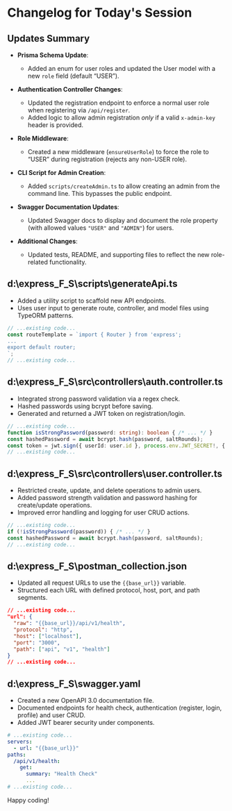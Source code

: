 # Changelog for Today's Session

## Updates Summary
- **Prisma Schema Update**:  
  - Added an enum for user roles and updated the User model with a new `role` field (default “USER”).
  
- **Authentication Controller Changes**:  
  - Updated the registration endpoint to enforce a normal user role when registering via `/api/register`.
  - Added logic to allow admin registration _only_ if a valid `x-admin-key` header is provided.
  
- **Role Middleware**:  
  - Created a new middleware (`ensureUserRole`) to force the role to “USER” during registration (rejects any non-USER role).
  
- **CLI Script for Admin Creation**:  
  - Added `scripts/createAdmin.ts` to allow creating an admin from the command line. This bypasses the public endpoint.
  
- **Swagger Documentation Updates**:  
  - Updated Swagger docs to display and document the role property (with allowed values `"USER"` and `"ADMIN"`) for users.
  
- **Additional Changes**:  
  - Updated tests, README, and supporting files to reflect the new role-related functionality.

## d:\express_F_S\scripts\generateApi.ts
- Added a utility script to scaffold new API endpoints.
- Uses user input to generate route, controller, and model files using TypeORM patterns.
```typescript
// ...existing code...
const routeTemplate = `import { Router } from 'express';
...
export default router;
`;
// ...existing code...
```

## d:\express_F_S\src\controllers\auth.controller.ts
- Integrated strong password validation via a regex check.
- Hashed passwords using bcrypt before saving.
- Generated and returned a JWT token on registration/login.
```typescript
// ...existing code...
function isStrongPassword(password: string): boolean { /* ... */ }
const hashedPassword = await bcrypt.hash(password, saltRounds);
const token = jwt.sign({ userId: user.id }, process.env.JWT_SECRET!, { expiresIn: '1h' });
// ...existing code...
```

## d:\express_F_S\src\controllers\user.controller.ts
- Restricted create, update, and delete operations to admin users.
- Added password strength validation and password hashing for create/update operations.
- Improved error handling and logging for user CRUD actions.
```typescript
// ...existing code...
if (!isStrongPassword(password)) { /* ... */ }
const hashedPassword = await bcrypt.hash(password, saltRounds);
// ...existing code...
```

## d:\express_F_S\postman_collection.json
- Updated all request URLs to use the `{{base_url}}` variable.
- Structured each URL with defined protocol, host, port, and path segments.
```json
// ...existing code...
"url": {
  "raw": "{{base_url}}/api/v1/health",
  "protocol": "http",
  "host": ["localhost"],
  "port": "3000",
  "path": ["api", "v1", "health"]
}
// ...existing code...
```

## d:\express_F_S\swagger.yaml
- Created a new OpenAPI 3.0 documentation file.
- Documented endpoints for health check, authentication (register, login, profile) and user CRUD.
- Added JWT bearer security under components.
```yaml
# ...existing code...
servers:
  - url: "{{base_url}}"
paths:
  /api/v1/health:
    get:
      summary: "Health Check"
      ...
# ...existing code...
```
  
Happy coding!
